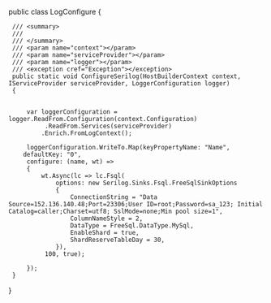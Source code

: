  public class LogConfigure
 {

     /// <summary>
     /// 
     /// </summary>
     /// <param name="context"></param>
     /// <param name="serviceProvider"></param>
     /// <param name="logger"></param>
     /// <exception cref="Exception"></exception>
     public static void ConfigureSerilog(HostBuilderContext context, IServiceProvider serviceProvider, LoggerConfiguration logger)
     {

        
         var loggerConfiguration = logger.ReadFrom.Configuration(context.Configuration)
              .ReadFrom.Services(serviceProvider)
             .Enrich.FromLogContext();

         loggerConfiguration.WriteTo.Map(keyPropertyName: "Name",
        defaultKey: "0",
         configure: (name, wt) =>
         {
             wt.Async(lc => lc.Fsql(
                 options: new Serilog.Sinks.Fsql.FreeSqlSinkOptions
                 {
                     ConnectionString = "Data Source=152.136.140.48;Port=23306;User ID=root;Password=sa_123; Initial Catalog=caller;Charset=utf8; SslMode=none;Min pool size=1",
                     ColumnNameStyle = 2,
                     DataType = FreeSql.DataType.MySql,
                     EnableShard = true,
                     ShardReserveTableDay = 30,
                 }),
              100, true);

         });
     }
 }